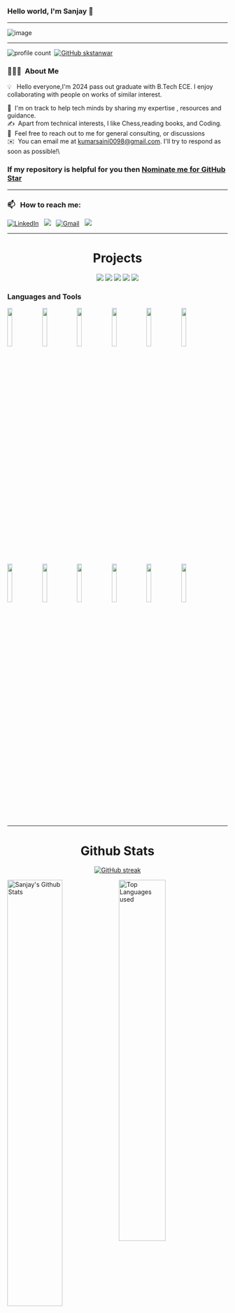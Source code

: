 ### Hello world, I'm Sanjay  👋 

-----

<p align="center">
 
![image](https://user-images.githubusercontent.com/61057666/169029838-74df663d-2e62-4d77-bdff-b43f7d63f00f.png)

</p>

-----

![profile count](https://komarev.com/ghpvc/?username=skstanwar&color=red)&nbsp;
[![GitHub skstanwar](https://img.shields.io/github/followers/skstanwar?label=follow&style=social)](https://github.com/skstanwar)&nbsp;
### 👨🏻‍💻 &nbsp;About Me

💡 &nbsp; Hello everyone,I'm 2024 pass out graduate with B.Tech ECE. I enjoy collaborating with people on works of similar interest.

🌱 &nbsp;I'm on track to help tech minds by sharing my expertise , resources and guidance.\
✍️ &nbsp;Apart from technical interests, I like Chess,reading books, and Coding.\
💬 &nbsp;Feel free to reach out to me for general consulting, or discussions \
✉️ &nbsp;You can email me at kumarsaini0098@gmail.com. I'll try to respond as soon as possible!\

### If my repository is helpful for you then [Nominate me for GitHub Star](https://stars.github.com/nominate/)

-----
### 📫 &nbsp; How to reach me:



<a href="https://www.linkedin.com/in/sanjaykumarsaini0098"><img alt="LinkedIn" src="https://img.shields.io/badge/linkedin%20-%230077B5.svg?&style=flat&logo=linkedin&logoColor=white"/></a> &nbsp;
<a href="https://www.instagram.com/_sanjay_kumar_saini_/"><img src="https://img.shields.io/badge/-@_sanjay_kumar_saini_-E4405Fstyle=flat&logo=Instagram&logoColor=white"/></a> &nbsp;
<a href="mailto:kumarsaini0098@gmail.com"><img alt="Gmail" src="https://img.shields.io/badge/Gmail-D14836?style=flat&logo=gmail&logoColor=white" /></a> &nbsp;
<a href="https://leetcode.com/u/kumarsaini0098/"><img src="https://img.shields.io/badge/-LeetCode-E4405F?style=flat&logo=LeetCode&logoColor=white"/></a> &nbsp;

-----  






<h1 align="center">Projects</h1>

</div>
<div  align="center">
 
<a href="https://github.com/skstanwar/BudgetBuddy"><img src="https://github-readme-stats.vercel.app/api/pin/?username=skstanwar&repo=BudgetBuddy&show_icons=true&show_icons=true&theme=great-gatsby" ></a>
<a href="https://github.com/skstanwar/Online-chat-Application"><img src="https://github-readme-stats.vercel.app/api/pin/?username=skstanwar&repo=Online-chat-Application&show_icons=true&show_icons=true&theme=great-gatsby" ></a>
<a href="https://github.com/skstanwar/BabyBox"><img src="https://github-readme-stats.vercel.app/api/pin/?username=skstanwar&repo=BabyBox&show_icons=true&show_icons=true&theme=great-gatsby" ></a>
<a href="https://github.com/skstanwar/Weather-reporter"><img src="https://github-readme-stats.vercel.app/api/pin/?username=skstanwar&repo=Weather-reporter&show_icons=true&show_icons=true&theme=great-gatsby" ></a>
<a href="https://github.com/skstanwar/Template_mongoDB_SHA256"><img src="https://github-readme-stats.vercel.app/api/pin/?username=skstanwar&repo=Template_mongoDB_SHA256&show_icons=true&show_icons=true&theme=great-gatsby" ></a>


</div>



### Languages and Tools

<p>
 
 
  <code><img width="15%" src="https://www.vectorlogo.zone/logos/python/python-ar21.svg"></code>
 <code><img width="15%" src="https://www.vectorlogo.zone/logos/java/java-ar21.svg"></code>
  <code><img width="15%" src="https://www.vectorlogo.zone/logos/numpy/numpy-ar21.svg"></code>
 <code><img width="15%" src="https://www.vectorlogo.zone/logos/w3_html5/w3_html5-ar21.svg"></code>
 <code><img width="15%" src="https://www.vectorlogo.zone/logos/w3_css/w3_css-ar21.svg"></code>
  <code><img width="15%" src="https://www.vectorlogo.zone/logos/javascript/javascript-horizontal.svg"></code>
  <code><img width="15%" src="https://www.vectorlogo.zone/logos/getbootstrap/getbootstrap-ar21.svg"></code>
  <code><img width="15%" src="https://www.vectorlogo.zone/logos/djangoproject/djangoproject-ar21.svg"></code>
  <code><img width="15%" src="https://www.vectorlogo.zone/logos/mysql/mysql-ar21.svg"></code>
  <code><img width="15%" src="https://www.vectorlogo.zone/logos/docker/docker-ar21.svg"></code>
  <code><img width="15%" src="https://www.vectorlogo.zone/logos/git-scm/git-scm-ar21.svg"></code>
  <code><img width="15%" src="https://www.vectorlogo.zone/logos/git-scm/git-scm-ar21.svg"></code>
  

 
 
 -----
  
</p>



<h1 align="center">Github Stats</h1>

<div align="center">
  
[![GitHub streak](https://github-readme-streak-stats.herokuapp.com/?user=skstanwar&theme=highcontrast)](https://github.com/skstanwar/github-readme-streak-stats)

 </div>
 
 
<img align="left" alt="Sanjay's Github Stats" src="https://github-readme-stats.vercel.app/api?username=skstanwar&&show_icons=true&theme=dark" width="50%" />
<img alt="Top Languages used" src="https://github-readme-stats.vercel.app/api/top-langs/?username=skstanwar&layout=compact&theme=dark" width="46%" />
<br>
